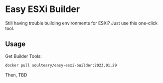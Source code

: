 # Easy ESXi Builder

Still having trouble building environments for ESXi? Just use this one-click tool.

## Usage

Get Builder Tools:

```bash
docker pull soulteary/easy-esxi-builder:2023.01.29
```

Then, TBD